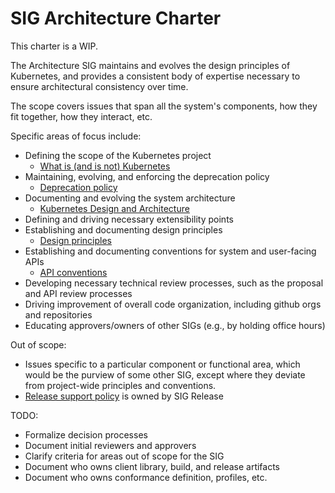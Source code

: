 # SIG Architecture Charter

This charter is a WIP.

The Architecture SIG maintains and evolves the design principles of
Kubernetes, and provides a consistent body of expertise necessary to
ensure architectural consistency over time.

The scope covers issues that span all the system's components, how
they fit together, how they interact, etc.

Specific areas of focus include:

* Defining the scope of the Kubernetes project
  * [What is (and is not) Kubernetes](https://kubernetes.io/docs/concepts/overview/what-is-kubernetes/)
* Maintaining, evolving, and enforcing the deprecation policy
  * [Deprecation policy](https://kubernetes.io/docs/reference/deprecation-policy/)
* Documenting and evolving the system architecture
  * [Kubernetes Design and Architecture](../contributors/design-proposals/architecture/architecture.md)
* Defining and driving necessary extensibility points
* Establishing and documenting design principles
  * [Design principles](../contributors/design-proposals/architecture/principles.md)
* Establishing and documenting conventions for system and user-facing APIs
  * [API conventions](/contributors/devel/api-conventions.md)
* Developing necessary technical review processes, such as the proposal and API review processes
* Driving improvement of overall code organization, including github orgs and repositories
* Educating approvers/owners of other SIGs (e.g., by holding office hours)

Out of scope:
* Issues specific to a particular component or functional area, which would be the purview
  of some other SIG, except where they deviate from project-wide principles and conventions.
* [Release support policy](/contributors/design-proposals/release/versioning.md)
  is owned by SIG Release

TODO:
* Formalize decision processes
* Document initial reviewers and approvers
* Clarify criteria for areas out of scope for the SIG
* Document who owns client library, build, and release artifacts
* Document who owns conformance definition, profiles, etc.
